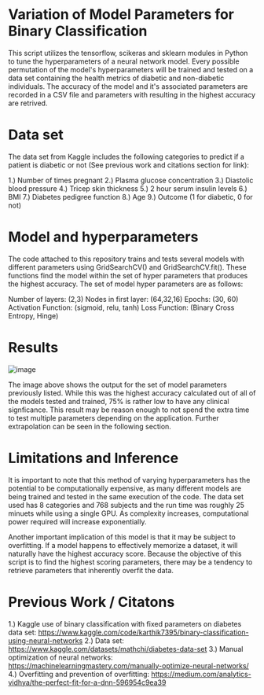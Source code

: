 # Variation of Model Parameters for Binary Classification 
This script utilizes the tensorflow, scikeras and sklearn modules in Python to tune the hyperparameters of a neural network model. Every possible permutation of the model's hyperparameters will be trained and tested on a data set containing the health metrics of diabetic and non-diabetic individuals. The accuracy of the model and it's associated parameters are recorded in a CSV file and parameters with resulting in the highest accuracy are retrived. 

# Data set 
The data set from Kaggle includes the following categories to predict if a patient is diabetic or not (See previous work and citations section for link):

1.)	Number of times pregnant 
2.)	Plasma glucose concentration 
3.)	Diastolic blood pressure
4.)	Tricep skin thickness 
5.)	2 hour serum insulin levels
6.)	BMI
7.)	Diabetes pedigree function 
8.)	Age 
9.)	Outcome (1 for diabetic, 0 for not)

# Model and hyperparameters 
The code attached to this repository trains and tests several models with different parameters using GridSearchCV() and GridSearchCV.fit(). These functions find the model within the set of hyper parameters that produces the highest accuracy. The set of model hyper parameters are as follows: 

Number of layers: (2,3)
Nodes in first layer: (64,32,16)
Epochs: (30, 60)
Activation Function: (sigmoid, relu, tanh)
Loss Function: (Binary Cross Entropy, Hinge)

# Results
![image](https://github.com/user-attachments/assets/5f1631c3-e19a-4aab-9e35-083f37211641)

The image above shows the output for the set of model parameters previously listed. While this was the highest accuracy calculated out of all of the models tested and trained, 75% is rather low to have any clinical signficance. This result may be reason enough to not spend the extra time to test multiple parameters depending on the application. Further extrapolation can be seen in the following section. 

# Limitations and Inference 
It is important to note that this method of varying hyperparameters has the potential to be computationally expensive, as many different models are being trained and tested in the same execution of the code. The data set used has 8 categories and 768 subjects and the run time was roughly 25 minuets while using a single GPU. As complexity increases, computational power required will increase exponentially.

Another important implication of this model is that it may be subject to overfitting. If a model happens to effectively memorize a dataset, it will naturally have the highest accuracy score. Because the objective of this script is to find the highest scoring parameters, there may be a tendency to retrieve parameters that inherently overfit the data. 

# Previous Work / Citatons
1.)	Kaggle use of binary classification with fixed parameters on diabetes data set: https://www.kaggle.com/code/karthik7395/binary-classification-using-neural-networks 
2.)	Data set: https://www.kaggle.com/datasets/mathchi/diabetes-data-set
3.)	Manual optimization of neural networks: https://machinelearningmastery.com/manually-optimize-neural-networks/ 
4.)	Overfitting and prevention of overfitting: https://medium.com/analytics-vidhya/the-perfect-fit-for-a-dnn-596954c9ea39 


